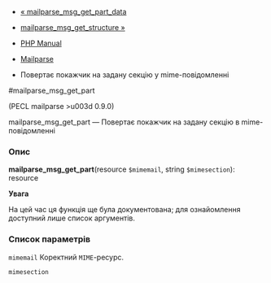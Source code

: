 - [«
mailparse_msg_get_part_data](function.mailparse-msg-get-part-data.md)
- [mailparse_msg_get_structure
»](function.mailparse-msg-get-structure.md)

- [PHP Manual](index.md)
- [Mailparse](ref.mailparse.md)
- Повертає покажчик на задану секцію у mime-повідомленні

#mailparse_msg_get_part

(PECL mailparse \>u003d 0.9.0)

mailparse_msg_get_part — Повертає покажчик на задану секцію в
mime-повідомленні

### Опис

**mailparse_msg_get_part**(resource `$mimemail`, string `$mimesection`):
resource

**Увага**

На цей час ця функція ще була документована; для
ознайомлення доступний лише список аргументів.

### Список параметрів

`mimemail`
Коректний `MIME`-ресурс.

`mimesection`
